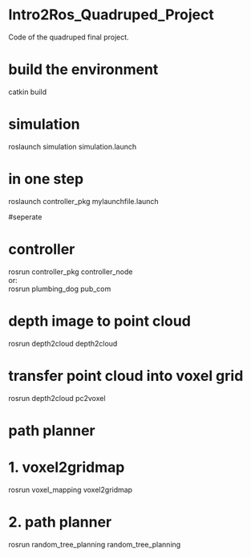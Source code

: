 # Intro2Ros_Quadruped_Project
Code of the quadruped final project.

# build the environment
catkin build

# simulation
roslaunch simulation simulation.launch 

# in one step
roslaunch controller_pkg mylaunchfile.launch 






#seperate
# controller
rosrun controller_pkg controller_node  
or:  
rosrun plumbing_dog pub_com

# depth image to point cloud
rosrun depth2cloud depth2cloud

# transfer point cloud into voxel grid
rosrun depth2cloud pc2voxel

# path planner
# 1. voxel2gridmap
rosrun voxel_mapping voxel2gridmap 
# 2. path planner
rosrun random_tree_planning random_tree_planning 
